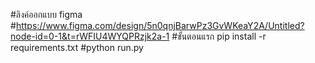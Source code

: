#ลิงค์ออกแบบ figma
#https://www.figma.com/design/5n0qnjBarwPz3GvWKeaY2A/Untitled?node-id=0-1&t=rWFIU4WYQPRzjk2a-1
#ขั้นตอนแรก pip install -r requirements.txt
#python run.py
